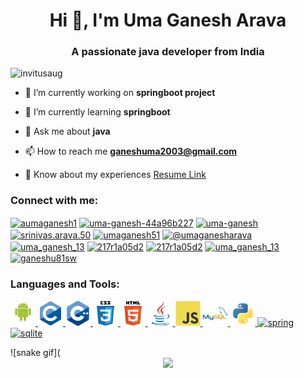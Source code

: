 <h1 align="center">Hi 👋, I'm Uma Ganesh Arava</h1>
<h3 align="center">A passionate java developer from India</h3>

<p align="left"> <img src="https://komarev.com/ghpvc/?username=invitusaug&label=Profile%20views&color=0e75b6&style=flat" alt="invitusaug" /> </p>

- 🔭 I’m currently working on **springboot project**

- 🌱 I’m currently learning **springboot**

- 💬 Ask me about **java**

- 📫 How to reach me **ganeshuma2003@gmail.com**

- 📄 Know about my experiences [Resume Link](https://docs.google.com/document/d/19ZBMcmuCDB9d27Z2kF7s6Eq0SjHwEZeR/edit?usp=drive_link&ouid=104614780072796516249&rtpof=true&sd=true)

<h3 align="left">Connect with me:</h3>
<p align="left">
<a href="https://twitter.com/aumaganesh1" target="blank"><img align="center" src="https://raw.githubusercontent.com/rahuldkjain/github-profile-readme-generator/master/src/images/icons/Social/twitter.svg" alt="aumaganesh1" height="30" width="40" /></a>
<a href="https://linkedin.com/in/uma-ganesh-44a96b227" target="blank"><img align="center" src="https://raw.githubusercontent.com/rahuldkjain/github-profile-readme-generator/master/src/images/icons/Social/linked-in-alt.svg" alt="uma-ganesh-44a96b227" height="30" width="40" /></a>
<a href="https://stackoverflow.com/users/27765238/uma-ganesh/" target="blank"><img align="center" src="https://raw.githubusercontent.com/rahuldkjain/github-profile-readme-generator/master/src/images/icons/Social/stack-overflow.svg" alt="uma-ganesh" height="30" width="40" /></a>
<a href="https://fb.com/srinivas.arava.50" target="blank"><img align="center" src="https://raw.githubusercontent.com/rahuldkjain/github-profile-readme-generator/master/src/images/icons/Social/facebook.svg" alt="srinivas.arava.50" height="30" width="40" /></a>
<a href="https://instagram.com/umaganesh51" target="blank"><img align="center" src="https://raw.githubusercontent.com/rahuldkjain/github-profile-readme-generator/master/src/images/icons/Social/instagram.svg" alt="umaganesh51" height="30" width="40" /></a>
<a href="https://medium.com/@umaganesharava" target="blank"><img align="center" src="https://raw.githubusercontent.com/rahuldkjain/github-profile-readme-generator/master/src/images/icons/Social/medium.svg" alt="@umaganesharava" height="30" width="40" /></a>
<a href="https://www.codechef.com/users/uma_ganesh_13" target="blank"><img align="center" src="https://cdn.jsdelivr.net/npm/simple-icons@3.1.0/icons/codechef.svg" alt="uma_ganesh_13" height="30" width="40" /></a>
<a href="https://www.hackerrank.com/217r1a05d2" target="blank"><img align="center" src="https://raw.githubusercontent.com/rahuldkjain/github-profile-readme-generator/master/src/images/icons/Social/hackerrank.svg" alt="217r1a05d2" height="30" width="40" /></a>
<a href="https://codeforces.com/profile/217r1a05d2" target="blank"><img align="center" src="https://raw.githubusercontent.com/rahuldkjain/github-profile-readme-generator/master/src/images/icons/Social/codeforces.svg" alt="217r1a05d2" height="30" width="40" /></a>
<a href="https://www.leetcode.com/uma_ganesh_13" target="blank"><img align="center" src="https://raw.githubusercontent.com/rahuldkjain/github-profile-readme-generator/master/src/images/icons/Social/leet-code.svg" alt="uma_ganesh_13" height="30" width="40" /></a>
<a href="https://auth.geeksforgeeks.org/user/ganeshu81sw" target="blank"><img align="center" src="https://raw.githubusercontent.com/rahuldkjain/github-profile-readme-generator/master/src/images/icons/Social/geeks-for-geeks.svg" alt="ganeshu81sw" height="30" width="40" /></a>
</p>

<h3 align="left">Languages and Tools:</h3>
<p align="left"> <a href="https://developer.android.com" target="_blank" rel="noreferrer"> <img src="https://raw.githubusercontent.com/devicons/devicon/master/icons/android/android-original-wordmark.svg" alt="android" width="40" height="40"/> </a> <a href="https://www.cprogramming.com/" target="_blank" rel="noreferrer"> <img src="https://raw.githubusercontent.com/devicons/devicon/master/icons/c/c-original.svg" alt="c" width="40" height="40"/> </a> <a href="https://www.w3schools.com/cpp/" target="_blank" rel="noreferrer"> <img src="https://raw.githubusercontent.com/devicons/devicon/master/icons/cplusplus/cplusplus-original.svg" alt="cplusplus" width="40" height="40"/> </a> <a href="https://www.w3schools.com/css/" target="_blank" rel="noreferrer"> <img src="https://raw.githubusercontent.com/devicons/devicon/master/icons/css3/css3-original-wordmark.svg" alt="css3" width="40" height="40"/> </a> <a href="https://www.w3.org/html/" target="_blank" rel="noreferrer"> <img src="https://raw.githubusercontent.com/devicons/devicon/master/icons/html5/html5-original-wordmark.svg" alt="html5" width="40" height="40"/> </a> <a href="https://www.java.com" target="_blank" rel="noreferrer"> <img src="https://raw.githubusercontent.com/devicons/devicon/master/icons/java/java-original.svg" alt="java" width="40" height="40"/> </a> <a href="https://developer.mozilla.org/en-US/docs/Web/JavaScript" target="_blank" rel="noreferrer"> <img src="https://raw.githubusercontent.com/devicons/devicon/master/icons/javascript/javascript-original.svg" alt="javascript" width="40" height="40"/> </a> <a href="https://www.mysql.com/" target="_blank" rel="noreferrer"> <img src="https://raw.githubusercontent.com/devicons/devicon/master/icons/mysql/mysql-original-wordmark.svg" alt="mysql" width="40" height="40"/> </a> <a href="https://www.python.org" target="_blank" rel="noreferrer"> <img src="https://raw.githubusercontent.com/devicons/devicon/master/icons/python/python-original.svg" alt="python" width="40" height="40"/> </a> <a href="https://spring.io/" target="_blank" rel="noreferrer"> <img src="https://www.vectorlogo.zone/logos/springio/springio-icon.svg" alt="spring" width="40" height="40"/> </a> <a href="https://www.sqlite.org/" target="_blank" rel="noreferrer"> <img src="https://www.vectorlogo.zone/logos/sqlite/sqlite-icon.svg" alt="sqlite" width="40" height="40"/> </a> </p>
![snake gif](
<div align="center">
  <img height="200" src="https://i.giphy.com/media/v1.Y2lkPTc5MGI3NjExdWI0bDc4czBxNGxrcjJlZG9ndXkxdXlkczNuM2R2b3BrN3oyZmlvNSZlcD12MV9pbnRlcm5hbF9naWZfYnlfaWQmY3Q9Zw/tuCFp8rod0x3O/giphy.gif"  />
</div>
